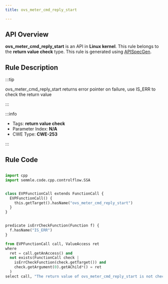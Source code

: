 ```yaml
---
title: ovs_meter_cmd_reply_start

---
```



## API Overview
**ovs_meter_cmd_reply_start** is an API in **Linux kernel**. This rule belongs to the **return value check** type. This rule is generated using [APISpecGen](../../tools/APISpecGen).
## Rule Description

:::tip

ovs_meter_cmd_reply_start returns error pointer on failure, use IS_ERR to check the return value

:::

:::info

- Tags: **return value check**
- Parameter Index: **N/A**
- CWE Type: **CWE-253**

:::

## Rule Code
```python

import cpp
import semmle.code.cpp.controlflow.SSA


class EVPFunctionCall extends FunctionCall {
  EVPFunctionCall() {
    this.getTarget().hasName("ovs_meter_cmd_reply_start")
  }
}


predicate isErrCheckFunction(Function f) {
  f.hasName("IS_ERR") 
}

from EVPFunctionCall call, ValueAccess ret
where
  ret = call.getAnAccess() and
  not exists(FunctionCall check |
    isErrCheckFunction(check.getTarget()) and
    check.getArgument(0).getAChild*() = ret
  )
select call, "The return value of ovs_meter_cmd_reply_start is not checked with IS_ERR."
    
```
